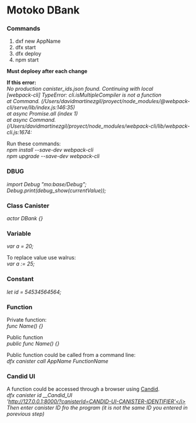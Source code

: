 # Motoko DBank

### Commands
1) dxf new AppName</br>
2) dfx start
3) dfx deploy
4) npm start</br>

<b>Must deploey after each change</b></br>

<b>If this error:</b></br>
  <i>No production canister_ids.json found. Continuing with local</i></br>
  <i>[webpack-cli] TypeError: cli.isMultipleCompiler is not a function</i></br>
  <i>at Command.<anonymous> (/Users/davidmartinezgil/proyect/node_modules/@webpack-cli/serve/lib/index.js:146:35)</i></br>
  <i>at async Promise.all (index 1)</i></br>
  <i>at async Command.<anonymous> (/Users/davidmartinezgil/proyect/node_modules/webpack-cli/lib/webpack-cli.js:1674:</i></br>
  
Run these commands:</br>
  <i>npm install --save-dev webpack-cli</br>
  npm upgrade --save-dev webpack-cli</i></br>

### DBUG
<i>import Debug "mo:base/Debug";</i></br>
<i>Debug.print(debug_show(currentValue));</i></br>

### Class Canister
<i>actor DBank {}</i>

### Variable
<i>var a = 20;</i></br>

To replace value use walrus:</br>
<i>var a := 25;</i>

### Constant
<i>let id = 54534564564;</i>

### Function
Private function:</br>
<i>func Name() {}</i></br>

Public function</br>
<i>public func Name() {}</i>

Public function could be called from a command line:</br>
<i>dfx canister call AppName FunctionName</i></br>

### Candid UI
A function could be accessed through a browser using [Candid](https://internetcomputer.org/docs/current/developer-docs/build/candid/candid-howto).</br>
<i>dfx canister id __Candid_UI<br>
 'http://127.0.0.1:8000/?canisterId=CANDID-UI-CANISTER-IDENTIFIER'</i></br>
 Then enter canister ID fro the program (it is not the same ID you entered in porevious step)</br>
